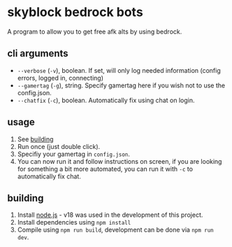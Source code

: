 # skyblock bedrock bots

A program to allow you to get free afk alts by using bedrock.

## cli arguments

- `--verbose` (`-v`), boolean. If set, will only log needed information (config errors, logged in, connecting)
- `--gamertag` (`-g`), string. Specify gamertag here if you wish not to use the config.json.
- `--chatfix` (`-c`), boolean. Automatically fix using chat on login.

## usage

1. See [building](#building)
2. Run once (just double click).
3. Specifiy your gamertag in `config.json`.
4. You can now run it and follow instructions on screen, if you are looking for something a bit more automated, you can run it with `-c` to automatically fix chat.

## building

1. Install [node.js](https://nodejs.dev/en/download/) - v18 was used in the development of this project.
2. Install dependencies using `npm install`
3. Compile using `npm run build`, development can be done via `npm run dev`.
